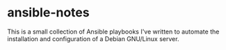 # ansible-notes
This is a small collection of Ansible playbooks I've written to automate the installation and configuration of a Debian GNU/Linux server. 
